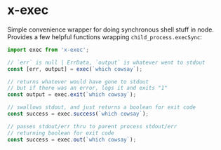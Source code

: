 # x-exec

Simple convenience wrapper for doing synchronous shell stuff in node. Provides a few
helpful functions wrapping `child_process.execSync`:

```ts
import exec from 'x-exec';

// `err` is null | ErrData, `output` is whatever went to stdout
const [err, output] = exec(`which cowsay`);

// returns whatever would have gone to stdout
// but if there was an error, logs it and exits "1"
const output = exec.exit(`which cowsay`);

// swallows stdout, and just returns a boolean for exit code
const success = exec.success(`which cowsay`);

// passes stdout/err thru to parent process stdout/err
// returning boolean for exit code
const success = exec.out(`which cowsay`);
```
